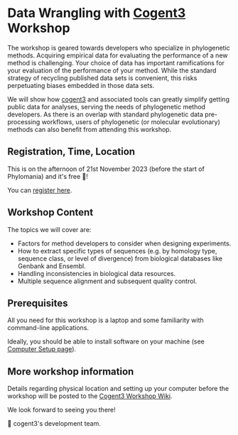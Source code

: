 # Data Wrangling with [Cogent3](https://cogent3.org) Workshop

The workshop is geared towards developers who specialize in phylogenetic methods. Acquiring empirical data for evaluating the performance of a new method is challenging. Your choice of data has important ramifications for your evaluation of the performance of your method. While the standard strategy of recycling published data sets is convenient, this risks perpetuating biases embedded in those data sets.

We will show how [cogent3](https://cogent3.org) and associated tools can greatly simplify getting public data for analyses, serving the needs of phylogenetic method developers. As there is an overlap with standard phylogenetic data pre-processing workflows, users of phylogenetic (or molecular evolutionary) methods can also benefit from attending this workshop.

## Registration, Time, Location

This is on the afternoon of 21st November 2023 (before the start of Phylomania) and it's free 🎉!

You can [register here](https://docs.google.com/forms/d/e/1FAIpQLSdj6fj1UcDr-6903u9dRxxA0rke3d8lRScaBHlsE5FZuQgzuA/viewform).

## Workshop Content

The topics we will cover are:

  - Factors for method developers to consider when designing experiments.
  - How to extract specific types of sequences (e.g. by homology type, sequence class, or level of divergence) from biological databases like Genbank and Ensembl.
  - Handling inconsistencies in biological data resources.
  - Multiple sequence alignment and subsequent quality control.

## Prerequisites

All you need for this workshop is a laptop and some familiarity with command-line applications.

Ideally, you should be able to install software on your machine (see [Computer Setup page](https://github.com/cogent3/Cogent3Workshop/wiki/Computer-Setup)).

## More workshop information

Details regarding physical location and setting up your computer before the workshop will be posted to the [Cogent3 Workshop Wiki](https://github.com/cogent3/Cogent3Workshop/wiki).

We look forward to seeing you there!

👾 cogent3's development team.
